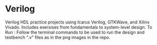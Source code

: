 # Verilog
Verilog HDL practice projects using Icarus Verilog, GTKWave, and Xilinx Vivado. Includes exersises from fundamentals to system-level design.
To Run : Follow the terminal commands to be used to run the design and testbench ".v" files as in the png images in the repo.

